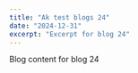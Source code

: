 ```yaml
---
title: "Ak test blogs 24"
date: "2024-12-31"
excerpt: "Excerpt for blog 24"
---
```


Blog content for blog 24